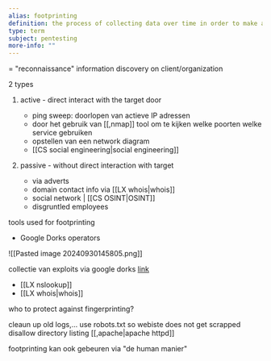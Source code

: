 ```yaml
---
alias: footprinting
definition: the process of collecting data over time in order to make a targeted cyberattack
type: term 
subject: pentesting
more-info: ""
---
```


= "reconnaissance"
information discovery on client/organization

2 types
1. active - direct interact with the target door
	- ping sweep: doorlopen van actieve IP adressen
	- door het gebruik van [[,nmap]] tool om te kijken welke poorten welke service gebruiken
	- opstellen van een network diagram
	- [[CS social engineering|social engineering]]
	
1. passive - without direct interaction with target
	- via adverts
	- domain contact info via [[LX whois|whois]]
	- social network | [[CS OSINT|OSINT]]
	- disgruntled employees

tools used for footprinting
- Google Dorks
operators

![[Pasted image 20240930145805.png]]

collectie van exploits via google dorks [link](https://www.exploit-db.com/google-hacking-database)

- [[LX nslookup]]
- [[LX whois|whois]]

who to protect against fingerprinting?

cleaun up old logs,...
use robots.txt so webiste does not get scrapped
disallow directory listing [[,apache|apache httpd]]

footprinting kan ook gebeuren via "de human manier"